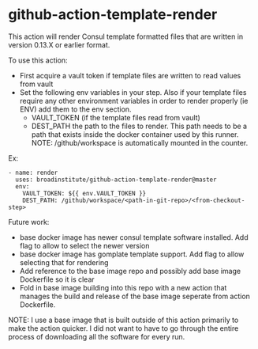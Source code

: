 # github-action-template-render

This action will render Consul template formatted files that are written in version 0.13.X or earlier format.

To use this action:
* First acquire a vault token if template files are written to read values from vault
* Set the following env variables in your step.  Also if your template files require any other environment variables in order to render properly (ie ENV) add them to the env section.
  * VAULT_TOKEN (if the template files read from vault)
  * DEST_PATH the path to the files to render.  This path needs to be a path that exists inside the docker container used by this runner.  NOTE: /github/workspace is automatically mounted in the counter.

Ex:

    - name: render
      uses: broadinstitute/github-action-template-render@master
      env:
        VAULT_TOKEN: ${{ env.VAULT_TOKEN }}
        DEST_PATH: /github/workspace/<path-in-git-repo>/<from-checkout-step>

Future work:
* base docker image has newer consul template software installed.  Add flag to allow to select the newer version
* base docker image has gomplate template support.  Add flag to allow selecting that for rendering
* Add reference to the base image repo and possibly add base image Dockerfile so it is clear
* Fold in base image building into this repo with a new action that manages the build and release of the base image seperate from action Dockerfile.

NOTE:
I use a base image that is built outside of this action primarily to make the action quicker. I did not want to have to go through the entire process of downloading all the software for every run.
